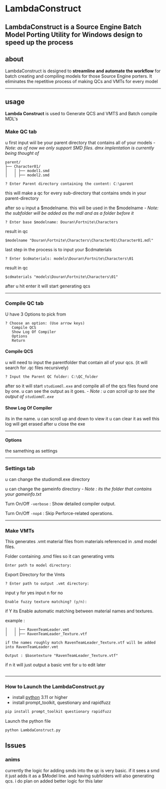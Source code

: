 # LambdaConstruct
LambdaConstruct is a Source Engine Batch Model Porting Utility for Windows design to speed up the process
---

## about

LambdaConstruct is designed to **streamline and automate the workflow** for batch creating and compiling models 
for those Source Engine porters. It eliminates the repetitive process of making QCs and VMTs for every model

---

## usage

**Lambda Construct** is used to Generate QCS and VMTS and Batch compile MDL's

### Make QC tab
u first input wiil be your parent directory that contains all of your models - *Note: as of now we only support SMD files. dmx implentation is currently being thought of*
```
parent/
├── Character01/
│   │ ├── model1.smd
│   │ ├── model2.smd
```

```
? Enter Parent directory containing the content: C:\parent
```
this will make a qc for every sub-directory that contains smds in your parent-directory

after so u input a $modelname. this will be used in the $modelname - *Note: the subfolder will be added as the mdl and as a folder before it*

```
? Enter base $modelname: Douran\Fortnite\Characters
```
result in qc
```
$modelname "Douran\Fortnite\Characters\Character01\Character01.mdl"
```
last step in the process is to input your $cdmaterials
```
? Enter $cdmaterials: models\Douran\Fortnite\Characters\01
```
result in qc
```
$cdmaterials "models\Douran\Fortnite\Characters\01"
```

after u hit enter it will start generating qcs

---

### Compile QC tab

U have 3 Options to pick from
```
? Choose an option: (Use arrow keys)
   Compile QCS
   Show Log Of Compiler
   Options
   Return
```

#### Compile QCS

u will need to input the parentfolder that contain all of your qcs.
(it will search for .qc files recursively)
```
? Input the Parent QC folder: C:\QC_folder
```

after so it will start ```studiomdl.exe``` and compile all of the qcs files found one by one. u can see the output as it goes. - *Note : u can scroll up to see the output of ```studiomdl.exe```*

#### Show Log Of Compiler
its in the name.
u can scroll up and down to view it
u can clear it as well
this log will get erased after u close the exe

---

#### Options

the samething as settings

---

### Settings tab

u can change the studiomdl.exe directory

u can change the gameinfo directory - *Note : its the folder that contains your gameinfo.txt*

Turn On/Off ```-verbose``` : Show detailed compiler output.

Turn On/Off ```-nop4``` : Skip Perforce-related operations.

---

### Make VMTs
This generates .vmt material files from materials referenced in .smd model files.

Folder containing .smd files so it can generating vmts
```
Enter path to model directory: 
```
Export Directory for the Vmts
```
? Enter path to output .vmt directory: 
```
input y for yes input n for no
```
Enable fuzzy texture matching? (y/n): 
```
if Y its Enable automatic matching between material names and textures.

example :
```
│   │ ├── RavenTeamLeader.vmt
│   │ ├── RavenTeamLeader_Texture.vtf

if the names roughly match RavenTeamLeader_Texture.vtf will be added into RavenTeamLeader.vmt

Output : $basetexture "RavenTeamLeader_Texture.vtf"
```

if n it will just output a basic vmt for u to edit later
```
```

---

### How to Launch the LambdaConstruct.py

- install [python](https://www.python.org/) 3.11 or higher
- install prompt_toolkit, questionary and rapidfuzz

```bash
pip install prompt_toolkit questionary rapidfuzz
```
Launch the python file
```bash
python LambdaConstruct.py
```

## Issues

### anims

currently the logic for adding smds into the qc is very basic. if it sees a smd it just adds it as a $Model line. and having subfolders will also generating qcs. i do plan on added better logic for this later
